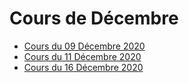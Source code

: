 # Cours de Décembre

* [Cours du 09 Décembre 2020](09-12-2020/)
* [Cours du 11 Décembre 2020](11-12-2020/)
* [Cours du 16 Décembre 2020](16-12-2020/)
